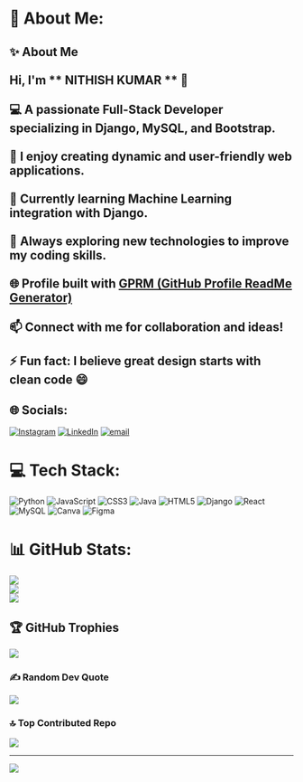 # 💫 About Me:
## ✨ About Me<br><br>Hi, I'm ** NITHISH KUMAR ** 👋  <br><br>💻 A passionate Full-Stack Developer specializing in **Django**, **MySQL**, and **Bootstrap**.  <br><br>🚀 I enjoy creating dynamic and user-friendly web applications.  <br><br>🎯 Currently learning **Machine Learning** integration with Django.  <br><br>🌱 Always exploring new technologies to improve my coding skills.  <br><br>🌐 Profile built with [GPRM (GitHub Profile ReadMe Generator)](https://gprm.itsvg.in)  <br><br>📫 Connect with me for collaboration and ideas!  <br><br>⚡ Fun fact: I believe great design starts with clean code 😄<br>


## 🌐 Socials:
[![Instagram](https://img.shields.io/badge/Instagram-%23E4405F.svg?logo=Instagram&logoColor=white)](https://instagram.com/https://www.instagram.com/nithish____04/) [![LinkedIn](https://img.shields.io/badge/LinkedIn-%230077B5.svg?logo=linkedin&logoColor=white)](https://linkedin.com/in/https://www.linkedin.com/in/nithishkumar204/) [![email](https://img.shields.io/badge/Email-D14836?logo=gmail&logoColor=white)](mailto:nithishkumar75980@gmail.com) 

# 💻 Tech Stack:
![Python](https://img.shields.io/badge/python-3670A0?style=plastic&logo=python&logoColor=ffdd54) ![JavaScript](https://img.shields.io/badge/javascript-%23323330.svg?style=plastic&logo=javascript&logoColor=%23F7DF1E) ![CSS3](https://img.shields.io/badge/css3-%231572B6.svg?style=plastic&logo=css3&logoColor=white) ![Java](https://img.shields.io/badge/java-%23ED8B00.svg?style=plastic&logo=openjdk&logoColor=white) ![HTML5](https://img.shields.io/badge/html5-%23E34F26.svg?style=plastic&logo=html5&logoColor=white) ![Django](https://img.shields.io/badge/django-%23092E20.svg?style=plastic&logo=django&logoColor=white) ![React](https://img.shields.io/badge/react-%2320232a.svg?style=plastic&logo=react&logoColor=%2361DAFB) ![MySQL](https://img.shields.io/badge/mysql-4479A1.svg?style=plastic&logo=mysql&logoColor=white) ![Canva](https://img.shields.io/badge/Canva-%2300C4CC.svg?style=plastic&logo=Canva&logoColor=white) ![Figma](https://img.shields.io/badge/figma-%23F24E1E.svg?style=plastic&logo=figma&logoColor=white)
# 📊 GitHub Stats:
![](https://github-readme-stats.vercel.app/api?username=nithishkumar204&theme=dark&hide_border=false&include_all_commits=true&count_private=false)<br/>
![](https://nirzak-streak-stats.vercel.app/?user=nithishkumar204&theme=dark&hide_border=false)<br/>
![](https://github-readme-stats.vercel.app/api/top-langs/?username=nithishkumar204&theme=dark&hide_border=false&include_all_commits=true&count_private=false&layout=compact)

## 🏆 GitHub Trophies
![](https://github-profile-trophy.vercel.app/?username=nithishkumar204&theme=transparent&no-frame=false&no-bg=true&margin-w=4)

### ✍️ Random Dev Quote
![](https://quotes-github-readme.vercel.app/api?type=horizontal&theme=gruvbox)

### 🔝 Top Contributed Repo
![](https://github-contributor-stats.vercel.app/api?username=nithishkumar204&limit=5&theme=dark&combine_all_yearly_contributions=true)

---
[![](https://visitcount.itsvg.in/api?id=nithishkumar204&icon=10&color=5)](https://visitcount.itsvg.in)

<!-- Proudly created with GPRM ( https://gprm.itsvg.in ) -->
